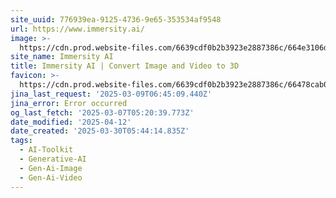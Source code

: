 ```yaml
---
site_uuid: 776939ea-9125-4736-9e65-353534af9548
url: https://www.immersity.ai/
image: >-
  https://cdn.prod.website-files.com/6639cdf0b2b3923e2887386c/664e3106d07f80a0d64e79ff_IAI_Opengraph.jpg
site_name: Immersity AI
title: Immersity AI | Convert Image and Video to 3D
favicon: >-
  https://cdn.prod.website-files.com/6639cdf0b2b3923e2887386c/66478cab0edee878c79cf0a8_IAI_FAVICON.png
jina_last_request: '2025-03-09T06:45:09.440Z'
jina_error: Error occurred
og_last_fetch: '2025-03-07T05:20:39.773Z'
date_modified: '2025-04-12'
date_created: '2025-03-30T05:44:14.835Z'
tags:
  - AI-Toolkit
  - Generative-AI
  - Gen-Ai-Image
  - Gen-Ai-Video
---
```





































